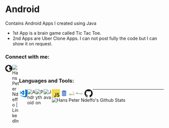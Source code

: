 # Android
Contains Android Apps I created using Java
- 1st App is a brain game called Tic Tac Toe.
- 2nd Apps are Uber Clone Apps. I can not post fully the code but I can show it on request.

### Connect with me:

[<img align="left" alt="codeSTACKr.com" width="22px" src="https://raw.githubusercontent.com/iconic/open-iconic/master/svg/globe.svg" />][website]
[<img align="left" alt="Hans Peter Ndeffo | LinkedIn" width="22px" src="https://cdn.jsdelivr.net/npm/simple-icons@v3/icons/linkedin.svg" />][linkedin]

<br />

### Languages and Tools:
[<img align="left" alt="Visual Studio Code" width="26px" src="https://raw.githubusercontent.com/github/explore/80688e429a7d4ef2fca1e82350fe8e3517d3494d/topics/visual-studio-code/visual-studio-code.png" />][webdevplaylist]
[<img align="left" alt="Android" width="26px" src="https://logos-download.com/wp-content/uploads/2016/10/Python_logo_icon.png" />][webdevplaylist]
[<img align="left" alt="Python" width="26px" src="https://logos-download.com/wp-content/uploads/2016/05/Android_robot_logo_lighter_version.png" />][webdevplaylist]
[<img align="left" alt="Java" width="26px" src="https://logos-download.com/wp-content/uploads/2016/10/Java_logo_icon.png" />][webdevplaylist]
[<img align="left" alt="JavaScript" width="26px" src="https://raw.githubusercontent.com/github/explore/80688e429a7d4ef2fca1e82350fe8e3517d3494d/topics/javascript/javascript.png" />][jsplaylist]
[<img align="left" alt="SQL" width="26px" src="https://raw.githubusercontent.com/github/explore/80688e429a7d4ef2fca1e82350fe8e3517d3494d/topics/sql/sql.png" />][webdevplaylist]
[<img align="left" alt="MySQL" width="26px" src="https://raw.githubusercontent.com/github/explore/80688e429a7d4ef2fca1e82350fe8e3517d3494d/topics/mysql/mysql.png" />][webdevplaylist]
[<img align="left" alt="MongoDB" width="26px" src="https://raw.githubusercontent.com/github/explore/80688e429a7d4ef2fca1e82350fe8e3517d3494d/topics/mongodb/mongodb.png" />][webdevplaylist]
[<img align="left" alt="GitHub" width="26px" src="https://raw.githubusercontent.com/github/explore/78df643247d429f6cc873026c0622819ad797942/topics/github/github.png" />][webdevplaylist]

---

<img align="left" alt="Hans Peter Ndeffo's Github Stats" src="https://github-readme-stats.vercel.app/api?username=hansproject&show_icons=true&hide_border=true" />

[website]: https://codeSTACKr.com
[linkedin]: https://www.linkedin.com/in/hans-peter-ndeffo-099648161/
[webdevplaylist]: https://www.linkedin.com/in/hans-peter-ndeffo-099648161/
[jsplaylist]: https://www.linkedin.com/in/hans-peter-ndeffo-099648161/
